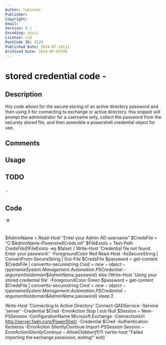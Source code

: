 ```yaml
---
Author: lubinski
Publisher: 
Copyright: 
Email: 
Version: 0.1
Encoding: ascii
License: cc0
PoshCode ID: 3529
Published Date: 2014-07-18t11
Archived Date: 2014-05-05t09
---
```


# stored credential code - 

## Description

this code allows for the secure storing of an active directory password and then using it for connecting to exchange or active directory. this snippet will prompt the administrator for a username only, collect the password from the securely stored file, and then assemble a powershell credential object for use.

## Comments



## Usage



## TODO



## 

``

## Code

`#
 #
 $AdminName = Read-Host "Enter your Admin AD username"
 $CredsFile = "C:\$AdminName-PowershellCreds.txt"
 $FileExists = Test-Path $CredsFile
 if  ($FileExists -eq $false) {
 	Write-Host 'Credential file not found. Enter your password:' -ForegroundColor Red
 	Read-Host -AsSecureString | ConvertFrom-SecureString | Out-File $CredsFile
 	$password = get-content $CredsFile | convertto-securestring
 	$Cred = new-object -typename System.Management.Automation.PSCredential -argumentlist domain\$AdminName,$password}
 else 
 	{Write-Host 'Using your stored credential file' -ForegroundColor Green
 	$password = get-content $CredsFile | convertto-securestring
 	$Cred = new-object -typename System.Management.Automation.PSCredential -argumentlist domain\$AdminName,$password}
 sleep 2
 
 Write-Host 'Connecting to Active Directory'
 Connect-QADService -Service 'server' -Credential $Cred -ErrorAction Stop | out-Null
 $Session = New-PSSession -ConfigurationName Microsoft.Exchange -ConnectionUri http://server.fqdn.com/PowerShell/ -Credential $Cred -Authentication Kerberos -ErrorAction SilentlyContinue
 Import-PSSession $Session -ErrorAction SilentlyContinue -AllowClobber
 if(!$?)
 	{write-host "Failed importing the exchange pssession, exiting!"
 	exit}
`

